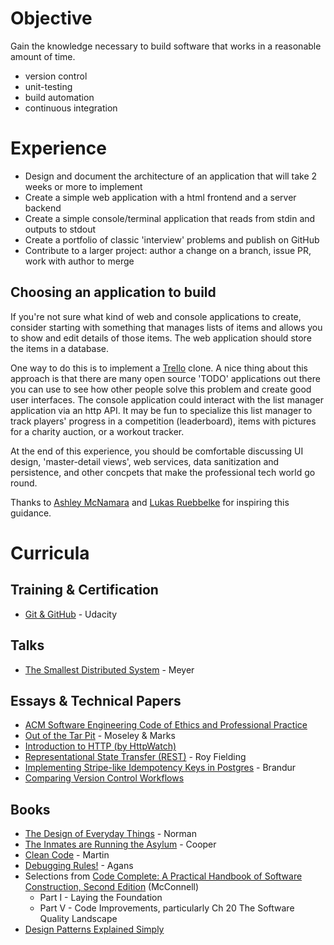 
# Objective #

Gain the knowledge necessary to build software that works in a reasonable amount of time.

* version control
* unit-testing
* build automation
* continuous integration

# Experience #

* Design and document the architecture of an application that will take 2 weeks or more to implement
* Create a simple web application with a html frontend and a server backend
* Create a simple console/terminal application that reads from stdin and outputs to stdout
* Create a portfolio of classic 'interview' problems and publish on GitHub 
* Contribute to a larger project: author a change on a branch, issue PR, work with author to merge

## Choosing an application to build ##

If you're not sure what kind of web and console applications to create, consider starting with something that manages lists of items and allows you to show and edit details of those items.  The web application should store the items in a database.

One way to do this is to implement a [Trello](https://trello.com/) clone.  A nice thing about this approach is that there are many open source 'TODO' applications out there you can use to see how other people solve this problem and create good user interfaces.  The console application could interact with the list manager application via an http API.  It may be fun to specialize this list manager to track players' progress in a competition (leaderboard), items with pictures for a charity auction, or a workout tracker.

At the end of this experience, you should be comfortable discussing UI design, 'master-detail views', web services, data sanitization and persistence, and other concpets that make the professional tech world go round.

Thanks to [Ashley McNamara](https://twitter.com/ashleymcnamara/status/1101215785572134912) and [Lukas Ruebbelke](https://github.com/simpulton) for inspiring this guidance.

# Curricula #

## Training & Certification ##

* [Git & GitHub](https://www.udacity.com/course/how-to-use-git-and-github--ud775) - Udacity

## Talks ##

* [The Smallest Distributed System](https://www.youtube.com/watch?v=ZFBvvUlqQ6w) - Meyer


## Essays & Technical Papers ##

* [ACM Software Engineering Code of Ethics and Professional Practice](http://www.acm.org/about/se-code)
* [Out of the Tar Pit](http://shaffner.us/cs/papers/tarpit.pdf) - Moseley & Marks
* [Introduction to HTTP (by HttpWatch)](https://www.httpwatch.com/httpgallery/introduction/)
* [Representational State Transfer (REST)](https://www.ics.uci.edu/~fielding/pubs/dissertation/rest_arch_style.htm) - Roy Fielding
* [Implementing Stripe-like Idempotency Keys in Postgres](https://brandur.org/idempotency-keys) - Brandur
* [Comparing Version Control Workflows](https://www.atlassian.com/git/tutorials/comparing-workflows)

## Books ##

* [The Design of Everyday Things](https://www.amazon.com/Design-Everyday-Things-Donald-Norman/dp/1452654123) - Norman
* [The Inmates are Running the Asylum](https://www.amazon.com/Inmates-Are-Running-Asylum-Products/dp/0672326140) - Cooper
* [Clean Code](https://www.amazon.com/Clean-Code-Handbook-Software-Craftsmanship/dp/0132350882) - Martin
* [Debugging Rules!](https://www.amazon.com/exec/obidos/ASIN/0814474578/debuggingrule-20) - Agans
* Selections from [Code Complete: A Practical Handbook of Software Construction, Second Edition](https://www.amazon.com/Code-Complete-Practical-Handbook-Construction/dp/0735619670/) (McConnell)
    * Part I - Laying the Foundation
    * Part V - Code Improvements, particularly Ch 20 The Software Quality Landscape
* [Design Patterns Explained Simply](https://sourcemaking.com/design-patterns-ebook)
